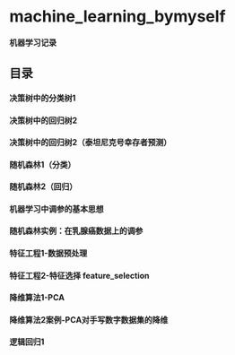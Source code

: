 # machine_learning_bymyself
**机器学习记录**
## 目录

#### 决策树中的分类树1
#### 决策树中的回归树2
#### 决策树中的回归树2（泰坦尼克号幸存者预测）
#### 随机森林1（分类）
#### 随机森林2（回归）
#### 机器学习中调参的基本思想
#### 随机森林实例：在乳腺癌数据上的调参
#### 特征工程1-数据预处理
#### 特征工程2-特征选择 feature_selection
#### 降维算法1-PCA
#### 降维算法2案例-PCA对手写数字数据集的降维
#### 逻辑回归1
